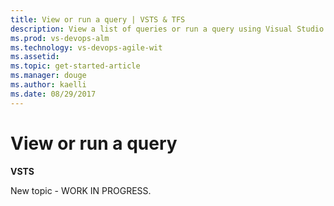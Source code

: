 ```yaml
---
title: View or run a query | VSTS & TFS
description: View a list of queries or run a query using Visual Studio Team Services (VSTS) and Team Foundation Server (TFS)
ms.prod: vs-devops-alm
ms.technology: vs-devops-agile-wit
ms.assetid:  
ms.topic: get-started-article
ms.manager: douge
ms.author: kaelli
ms.date: 08/29/2017  
---
```



# View or run a query   

<b>VSTS</b> 

New topic - WORK IN PROGRESS.  